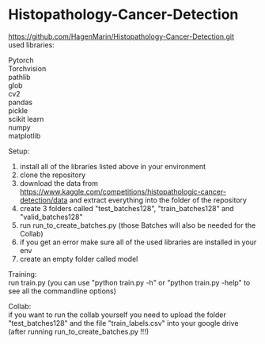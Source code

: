 # Histopathology-Cancer-Detection
https://github.com/HagenMarin/Histopathology-Cancer-Detection.git \
used libraries:

Pytorch\
Torchvision\
pathlib\
glob\
cv2\
pandas\
pickle\
scikit learn\
numpy\
matplotlib

Setup:
1. install all of the libraries listed above in your environment
2. clone the repository
3. download the data from https://www.kaggle.com/competitions/histopathologic-cancer-detection/data and extract everything into the folder of the repository
4. create 3 folders called "test_batches128", "train_batches128" and "valid_batches128"
5. run run_to_create_batches.py (those Batches will also be needed for the Collab)
6. if you get an error make sure all of the used libraries are installed in your env
7. create an empty folder called model

Training:\
run train.py (you can use "python train.py -h" or "python train.py -help" to see all the commandline options)

Collab:\
if you want to run the collab yourself you need to upload the folder "test_batches128" and the file "train_labels.csv" into your google drive (after running run_to_create_batches.py !!!)
